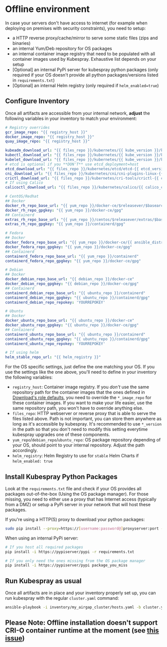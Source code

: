 # Offline environment

In case your servers don't have access to internet (for example when deploying on premises with security constraints), you need to setup:

* a HTTP reverse proxy/cache/mirror to serve some static files (zips and binaries)
* an internal Yum/Deb repository for OS packages
* an internal container image registry that need to be populated with all container images used by Kubespray. Exhaustive list depends on your setup
* [Optional] an internal PyPi server for kubespray python packages (only required if your OS doesn't provide all python packages/versions listed in `requirements.txt`)
* [Optional] an internal Helm registry (only required if `helm_enabled=true`)

## Configure Inventory

Once all artifacts are accessible from your internal network, **adjust** the following variables in your inventory to match your environment:

```yaml
# Registry overrides
gcr_image_repo: "{{ registry_host }}"
docker_image_repo: "{{ registry_host }}"
quay_image_repo: "{{ registry_host }}"

kubeadm_download_url: "{{ files_repo }}/kubernetes/{{ kube_version }}/kubeadm"
kubectl_download_url: "{{ files_repo }}/kubernetes/{{ kube_version }}/kubectl"
kubelet_download_url: "{{ files_repo }}/kubernetes/{{ kube_version }}/kubelet"
# etcd is optional if you **DON'T** use etcd_deployment=host
etcd_download_url: "{{ files_repo }}/kubernetes/etcd/etcd-{{ etcd_version }}-linux-amd64.tar.gz"
cni_download_url: "{{ files_repo }}/kubernetes/cni/cni-plugins-linux-{{ image_arch }}-{{ cni_version }}.tgz"
crictl_download_url: "{{ files_repo }}/kubernetes/cri-tools/crictl-{{ crictl_version }}-{{ ansible_system | lower }}-{{ image_arch }}.tar.gz"
# If using Calico
calicoctl_download_url: "{{ files_repo }}/kubernetes/calico/{{ calico_ctl_version }}/calicoctl-linux-{{ image_arch }}"

# CentOS/Redhat
## Docker
docker_rh_repo_base_url: "{{ yum_repo }}/docker-ce/$releasever/$basearch"
docker_rh_repo_gpgkey: "{{ yum_repo }}/docker-ce/gpg"
## Containerd
extras_rh_repo_base_url: "{{ yum_repo }}/centos/$releasever/extras/$basearch"
extras_rh_repo_gpgkey: "{{ yum_repo }}/containerd/gpg"

# Fedora
## Docker
docker_fedora_repo_base_url: "{{ yum_repo }}/docker-ce/{{ ansible_distribution_major_version }}/{{ ansible_architecture }}"
docker_fedora_repo_gpgkey: "{{ yum_repo }}/docker-ce/gpg"
## Containerd
containerd_fedora_repo_base_url: "{{ yum_repo }}/containerd"
containerd_fedora_repo_gpgkey: "{{ yum_repo }}/docker-ce/gpg"

# Debian
## Docker
docker_debian_repo_base_url: "{{ debian_repo }}/docker-ce"
docker_debian_repo_gpgkey: "{{ debian_repo }}/docker-ce/gpg"
## Containerd
containerd_debian_repo_base_url: "{{ ubuntu_repo }}/containerd"
containerd_debian_repo_gpgkey: "{{ ubuntu_repo }}/containerd/gpg"
containerd_debian_repo_repokey: 'YOURREPOKEY'

# Ubuntu
## Docker
docker_ubuntu_repo_base_url: "{{ ubuntu_repo }}/docker-ce"
docker_ubuntu_repo_gpgkey: "{{ ubuntu_repo }}/docker-ce/gpg"
## Containerd
containerd_ubuntu_repo_base_url: "{{ ubuntu_repo }}/containerd"
containerd_ubuntu_repo_gpgkey: "{{ ubuntu_repo }}/containerd/gpg"
containerd_ubuntu_repo_repokey: 'YOURREPOKEY'

# If using helm
helm_stable_repo_url: "{{ helm_registry }}"
```

For the OS specific settings, just define the one matching your OS.
If you use the settings like the one above, you'll need to define in your inventory the following variables:

* `registry_host`: Container image registry. If you _don't_ use the same repository path for the container images that the ones defined in [Download's role defaults](https://github.com/kubernetes-sigs/kubespray/blob/master/roles/download/defaults/main.yml), you need to override the `*_image_repo` for these container images. If you want to make your life easier, use the same repository path, you won't have to override anything else.
* `files_repo`: HTTP webserver or reverse proxy that is able to serve the files listed above. Path is not important, you can store them anywhere as long as it's accessible by kubespray. It's recommended to use `*_version` in the path so that you don't need to modify this setting everytime kubespray upgrades one of these components.
* `yum_repo`/`debian_repo`/`ubuntu_repo`: OS package repository depending of your OS, should point to your internal repository. Adjust the path accordingly.
* `helm_registry`: Helm Registry to use for `stable` Helm Charts if `helm_enabled: true`

## Install Kubespray Python Packages

Look at the `requirements.txt` file and check if your OS provides all packages out-of-the-box (Using the OS package manager). For those missing, you need to either use a proxy that has Internet access (typically from a DMZ) or setup a PyPi server in your network that will host these packages.

If you're using a HTTP(S) proxy to download your python packages:

```bash
sudo pip install --proxy=https://[username:password@]proxyserver:port -r requirements.txt
```

When using an internal PyPi server:

```bash
# If you host all required packages
pip install -i https://pypiserver/pypi -r requirements.txt

# If you only need the ones missing from the OS package manager
pip install -i https://pypiserver/pypi package_you_miss
```

## Run Kubespray as usual

Once all artifacts are in place and your inventory properly set up, you can run kubespray with the regular `cluster.yaml` command:

```bash
ansible-playbook -i inventory/my_airgap_cluster/hosts.yaml -b cluster.yml
```

## Please Note: Offline installation doesn't support CRI-O container runtime at the moment (see [this issue](https://github.com/kubernetes-sigs/kubespray/issues/6233))
